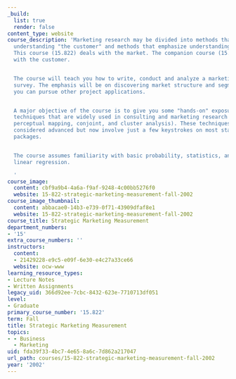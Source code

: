 ```yaml
---
_build:
  list: true
  render: false
content_type: website
course_description: 'Marketing research may be divided into methods that emphasize
  understanding "the customer" and methods that emphasize understanding "the market."
  This course (15.822) deals with the market. The companion course (15.821) deals
  with the customer.


  The course will teach you how to write, conduct and analyze a marketing research
  survey. The emphasis will be on discovering market structure and segmentation, but
  you can pursue other project applications.


  A major objective of the course is to give you some "hands-on" exposure to analysis
  techniques that are widely used in consulting and marketing research factor analysis,
  perceptual mapping, conjoint, and cluster analysis). These techniques used to be
  considered advanced but now involve just a few keystrokes on most stat software
  packages.


  The course assumes familiarity with basic probability, statistics, and multiple
  linear regression.

  '
course_image:
  content: cbf9a9b4-4a6a-f9af-9248-4c00bb5276f0
  website: 15-822-strategic-marketing-measurement-fall-2002
course_image_thumbnail:
  content: abbacae0-14b3-e739-0f71-43909dfaf8e1
  website: 15-822-strategic-marketing-measurement-fall-2002
course_title: Strategic Marketing Measurement
department_numbers:
- '15'
extra_course_numbers: ''
instructors:
  content:
  - 21429228-e9c5-e09f-6e30-e4c27a33ce66
  website: ocw-www
learning_resource_types:
- Lecture Notes
- Written Assignments
legacy_uid: 366d92ee-7cbc-8432-623e-7710713df051
level:
- Graduate
primary_course_number: '15.822'
term: Fall
title: Strategic Marketing Measurement
topics:
- - Business
  - Marketing
uid: fda39f33-4bc7-4e65-8a6c-7d862a217047
url_path: courses/15-822-strategic-marketing-measurement-fall-2002
year: '2002'
---
```

